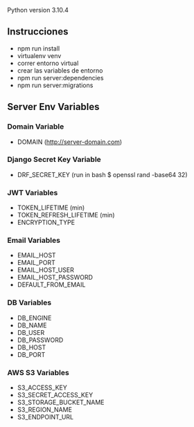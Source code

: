 Python version 3.10.4

## **Instrucciones**

- npm run install
- virtualenv venv
- correr entorno virtual
- crear las variables de entorno
- npm run server:dependencies
- npm run server:migrations
## **Server Env Variables**

### **Domain Variable**

- DOMAIN (http://server-domain.com)

### **Django Secret Key Variable**

- DRF_SECRET_KEY (run in bash $ openssl rand -base64 32)

### **JWT Variables**

- TOKEN_LIFETIME (min)
- TOKEN_REFRESH_LIFETIME (min)
- ENCRYPTION_TYPE

### **Email Variables**

- EMAIL_HOST
- EMAIL_PORT
- EMAIL_HOST_USER
- EMAIL_HOST_PASSWORD
- DEFAULT_FROM_EMAIL

### **DB Variables**

- DB_ENGINE
- DB_NAME
- DB_USER
- DB_PASSWORD
- DB_HOST
- DB_PORT

### **AWS S3 Variables**

- S3_ACCESS_KEY
- S3_SECRET_ACCESS_KEY
- S3_STORAGE_BUCKET_NAME
- S3_REGION_NAME
- S3_ENDPOINT_URL
